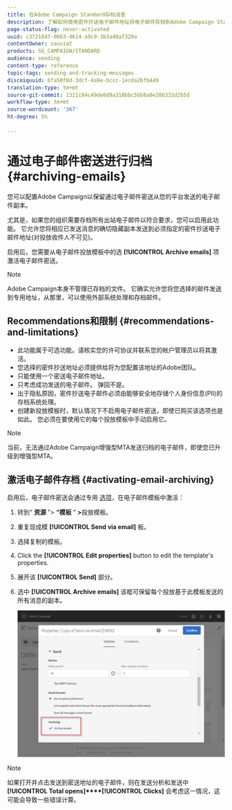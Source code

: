 ```yaml
---
title: 在Adobe Campaign Standard存档消息
description: 了解如何使用密件抄送电子邮件地址将电子邮件存档到Adobe Campaign Standard。
page-status-flag: never-activated
uuid: c3721647-0663-4614-a9c9-3b3a40af328a
contentOwner: sauviat
products: SG_CAMPAIGN/STANDARD
audience: sending
content-type: reference
topic-tags: sending-and-tracking-messages
discoiquuid: 6fa50f0d-3dcf-4a9e-bccc-1ecda2bfb449
translation-type: tm+mt
source-git-commit: 1321c84c49de6d9a318bbc5bb8a0e28b332d2b5d
workflow-type: tm+mt
source-wordcount: '367'
ht-degree: 5%

---
```



# 通过电子邮件密送进行归档{#archiving-emails}

您可以配置Adobe Campaign以保留通过电子邮件密送从您的平台发送的电子邮件副本。

尤其是，如果您的组织需要存档所有出站电子邮件以符合要求，您可以启用此功能。 它允许您将相应已发送消息的确切隐藏副本发送到必须指定的密件抄送电子邮件地址(对投放收件人不可见)。

启用后，您需要从电子邮件投放模板中的选 **[!UICONTROL Archive emails]** 项激活电子邮件密送。

>[!NOTE]
>
>Adobe Campaign本身不管理已存档的文件。 它确实允许您将您选择的邮件发送到专用地址，从那里，可以使用外部系统处理和存档邮件。

## Recommendations和限制 {#recommendations-and-limitations}

* 此功能属于可选功能。请核实您的许可协议并联系您的帐户管理员以将其激活。
* 您选择的密件抄送地址必须提供给将为您配置该地址的Adobe团队。
* 只能使用一个密送电子邮件地址。
* 只考虑成功发送的电子邮件。 弹回不是。
* 出于隐私原因，密件抄送电子邮件必须由能够安全地存储个人身份信息(PII)的存档系统处理。
* 创建新投放模板时，默认情况下不启用电子邮件密送，即使已购买该选项也是如此。 您必须在要使用它的每个投放模板中手动启用它。

>[!NOTE]
>
>当前，无法通过Adobe Campaign增强型MTA发送归档的电子邮件，即使您已升级到增强型MTA。

## 激活电子邮件存档 {#activating-email-archiving}

启用后，电子邮件密送会通过专用 [选项](../../start/using/marketing-activity-templates.md)，在电子邮件模板中激活：

1. 转到“ **资源** ”> **“模板** ” **>**&#x200B;投放模板。
1. 重复现成模 **[!UICONTROL Send via email]** 板。
1. 选择复制的模板。
1. Click the **[!UICONTROL Edit properties]** button to edit the template&#39;s properties.
1. 展开该 **[!UICONTROL Send]** 部分。
1. 选中 **[!UICONTROL Archive emails]** 该框可保留每个投放基于此模板发送的所有消息的副本。

   ![](assets/email_archiving.png)

>[!NOTE]
>
>如果打开并点击发送到密送地址的电子邮件，则在发送分析和发送中 **[!UICONTROL Total opens]****[!UICONTROL Clicks]** 会考虑这一情况，这可能会导致一些错误计算。
